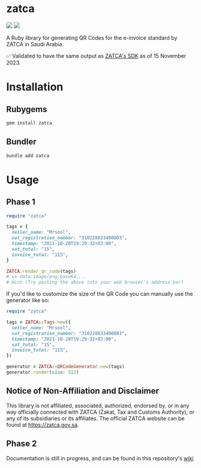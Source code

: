 # zatca
![](https://img.shields.io/gem/v/zatca) ![](https://img.shields.io/github/workflow/status/mrsool/zatca/Ruby)

A Ruby library for generating QR Codes for the e-invoice standard by ZATCA in Saudi Arabia.

✅ Validated to have the same output as [ZATCA's SDK](https://zatca.gov.sa/en/E-Invoicing/SystemsDevelopers/ComplianceEnablementToolbox/Pages/DownloadSDK.aspx) as of 15 November 2023.

# Installation

## Rubygems
```sh
gem install zatca
```

## Bundler
```sh
bundle add zatca
```

# Usage

## Phase 1
```rb
require "zatca"

tags = {
  seller_name: "Mrsool",
  vat_registration_number: "310228833400003",
  timestamp: "2021-10-20T19:29:32+03:00",
  vat_total: "15",
  invoice_total: "115",
}

ZATCA.render_qr_code(tags)
# => data:image/png;base64,...
# Hint (Try pasting the above into your web browser's address bar)
```

If you'd like to customize the size of the QR Code you can manually use the generator like so:

```rb
require "zatca"

tags = ZATCA::Tags.new({
  seller_name: "Mrsool",
  vat_registration_number: "310228833400003",
  timestamp: "2021-10-20T19:29:32+03:00",
  vat_total: "15",
  invoice_total: "115",
})

generator = ZATCA::QRCodeGenerator.new(tags)
generator.render(size: 512)
```

## Notice of Non-Affiliation and Disclaimer
This library is not affiliated, associated, authorized, endorsed by, or in any way officially connected with ZATCA (Zakat, Tax and Customs Authority), or any of its subsidiaries or its affiliates. The official ZATCA website can be found at https://zatca.gov.sa.

## Phase 2
Documentation is still in progress, and can be found in this repository's [wiki](https://github.com/mrsool/zatca/wiki)
